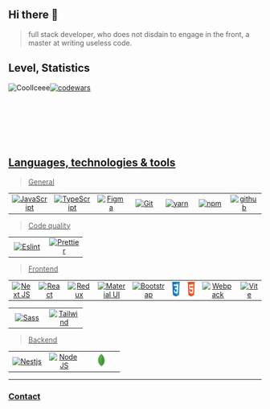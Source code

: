 ## Hi there 👋
> full stack developer, who does not disdain to engage in the front, a master at writing useless code.

## Level, Statistics
<img align="left" src="https://github-readme-stats.vercel.app/api/top-langs?username=CoolIceee&show_icons=true&locale=en&layout=compact&theme=react" alt="CoolIceee" />

[![codewars](https://www.codewars.com/users/サムライの道/badges/large)](https://www.codewars.com/users/サムライの道) 

<br><br><br><br><br>

<a href="#debabin-title">

## Languages, technologies & tools
>  General
<table width='100%' border="0">
  <tr>
    <td align="center" width="60">
      <a href="#debabin-stack">
        <img src="https://upload.wikimedia.org/wikipedia/commons/thumb/9/99/Unofficial_JavaScript_logo_2.svg/1024px-Unofficial_JavaScript_logo_2.svg.png" width="30" height="30" alt="JavaScript" />
      </a>
    </td>
    <td align="center" width="60">
      <a href="#debabin-stack">
        <img src="https://upload.wikimedia.org/wikipedia/commons/thumb/4/4c/Typescript_logo_2020.svg/1200px-Typescript_logo_2020.svg.png" width="30" height="30" alt="TypeScript"/>
      </a>
    </td>
    <td align="center" width="60">
      <a href="#debabin-stack" >
        <img src="https://upload.wikimedia.org/wikipedia/commons/3/33/Figma-logo.svg" width="29" height="29" alt="Figma" />
      </a>
    </td>
    <td align="center" width="60">
      <a href="#debabin-stack" >
        <img src="https://upload.wikimedia.org/wikipedia/commons/thumb/3/3f/Git_icon.svg/1200px-Git_icon.svg.png" width="30" height="30" alt="Git" />
      </a>
    </td>
    <td align="center" width="60"> 
      <a href="#debabin-stack" >
        <img src="https://brandeps.com/icon-download/Y/Yarn-icon-vector-03.svg" width="30" height="30" alt="yarn" />
      </a>
    </td>
    <td align="center" width="60"> 
      <a href="#debabin-stack" >
        <img src="https://brandeps.com/icon-download/N/Npm-icon-vector-05.svg" width="30" height="30" alt="npm" />
      </a>
    </td>
     <td align="center" width="60"> 
      <a href="#debabin-stack" >
        <img src="https://cdn-icons-png.flaticon.com/512/889/889192.png" width="30" height="30" alt="github" />
      </a>
    </td>
  </tr> 
</table>

>  Code quality
<table width='100%'>
  <tr>
     <td align="center" width="60">
      <a href="#debabin-stack">
        <img src="https://brandeps.com/icon-download/E/Eslint-icon-vector-02.svg" width="30" height="30" alt="Eslint" />
      </a>
    </td>
    <td align="center" width="60">
      <a href="#debabin-stack">
        <img src="https://brandeps.com/icon-download/P/Prettier-icon-vector-02.svg" width="30" height="30" alt="Prettier" />
      </a>
    </td>
  </tr> 
</table>

>  Frontend
<table width='100%'>
  <tr>
    <td align="center" width="60" >
      <a href="#debabin-stack" >
        <img src="https://raw.githubusercontent.com/samfromaway/samfromaway/master/.github/images/nextjs.png" width="30" height="30" alt="Next JS" />
      </a>
    </td>
    <td align="center" width="60">
      <a href="#debabin-stack">
        <img src="https://brandlogos.net/wp-content/uploads/2020/09/react-logo.png" width="30" height="30" alt="React" />
      </a>
    </td>
      <td align="center" width="60"> 
      <a href="#debabin-stack" >
        <img src="https://cdn.worldvectorlogo.com/logos/redux.svg" width="30" height="30" alt="Redux" />
      </a>
    </td>
     <td align="center" width="60">
      <a href="#debabin-stack">
        <img src="https://media.zeemly.com/zeemly/product/material-ui.png" width="30" height="30" alt="Material UI" />
      </a>
    </td>
   <td align="center" width="60">
      <a href="#debabin-stack">
        <img src="https://cdn.worldvectorlogo.com/logos/bootstrap-4.svg" width="30" height="30" alt="Bootstrap" />
      </a>
    </td>
     <td align="center" width="60"> 
      <a href="#debabin-stack" >
        <img src="https://github.com/devicons/devicon/blob/master/icons/css3/css3-original.svg" width="30" height="30" alt="css3" />
      </a>
    </td>
    <td align="center" width="60">
      <a href="#debabin-stack">
        <img src="https://github.com/devicons/devicon/blob/master/icons/html5/html5-original.svg" width="30" height="30" alt="Html5" />
      </a>
    </td>
    <td align="center" width="60"> 
      <a href="#debabin-stack" >
        <img src="https://brandeps.com/icon-download/W/Webpack-icon-vector-02.svg" width="30" height="30" alt="Webpack" />
      </a>
    </td>
   <td align="center" width="60"> 
      <a href="#debabin-stack" >
        <img src="https://vitejs.dev/logo.svg" width="30" height="30" alt="Vite" />
      </a>
    </td> 
  </tr> 
</table>
<table>
 <tr>
  <td align="center" width="60">
      <a href="#debabin-stack">
        <img src="https://brandeps.com/icon-download/S/Sass-icon-vector-04.svg" width="30" height="30" alt="Sass" />
      </a>
    </td>
   <td align="center" width="60">
      <a href="#debabin-stack">
        <img src="https://img.icons8.com/?size=512&id=CIAZz2CYc6Kc&format=png" width="30" height="30" alt="Tailwind" />
      </a>
    </td>
 </tr>
</table>

>  Backend
<table width='100%'>
  <tr>
     <td align="center" width="60"> 
      <a href="#debabin-stack" >
        <img src="https://brandeps.com/icon-download/N/Nestjs-icon-vector-01.svg" width="30" height="30" alt="Nestjs" />
      </a>
    </td>
    <td align="center" width="60"> 
      <a href="#debabin-stack" >
        <img src="https://brandeps.com/icon-download/N/Nodejs-icon-vector-02.svg" width="30" height="30" alt="Node JS" />
      </a>
    </td>
    <td align="center" width="60">
      <a href="#debabin-stack" >
        <img src="https://github.com/devicons/devicon/blob/master/icons/mongodb/mongodb-original.svg" width="30" height="30" alt="Mongo DB" />
      </a>
    </td>
  </tr> 
</table>

***
 ### **Contact** 
<table width='100%'>
